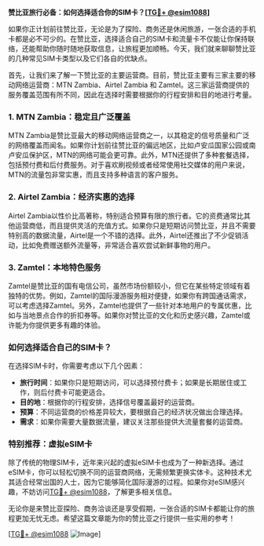 **赞比亚旅行必备：如何选择适合你的SIM卡？[[TG💪+ @esim1088](https://t.me/s/esim1088)]**

如果你正计划前往赞比亚，无论是为了探险、商务还是休闲旅游，一张合适的手机卡都是必不可少的。在赞比亚，选择适合自己的SIM卡和流量卡不仅能让你保持联络，还能帮助你随时随地获取信息，让旅程更加顺畅。今天，我们就来聊聊赞比亚的几种常见SIM卡类型以及它们各自的优缺点。

首先，让我们来了解一下赞比亚的主要运营商。目前，赞比亚主要有三家主要的移动网络运营商：MTN Zambia、Airtel Zambia 和 Zamtel。这三家运营商提供的服务覆盖范围有所不同，因此在选择时需要根据你的行程安排和目的地进行考量。

### **1. MTN Zambia：稳定且广泛覆盖**
MTN Zambia是赞比亚最大的移动网络运营商之一，以其稳定的信号质量和广泛的网络覆盖而闻名。如果你计划前往赞比亚的偏远地区，比如卢安瓜国家公园或南卢安瓜保护区，MTN的网络可能会更可靠。此外，MTN还提供了多种套餐选择，包括预付费和后付费服务。对于喜欢刷视频或者经常使用社交媒体的用户来说，MTN的流量包非常实惠，而且支持多种语言的客户服务。

### **2. Airtel Zambia：经济实惠的选择**
Airtel Zambia以性价比高著称，特别适合预算有限的旅行者。它的资费通常比其他运营商低，而且提供灵活的充值方式。如果你只是短期访问赞比亚，并且不需要特别高的数据流量，Airtel是一个不错的选择。此外，Airtel还推出了不少促销活动，比如免费赠送额外流量等，非常适合喜欢尝试新鲜事物的用户。

### **3. Zamtel：本地特色服务**
Zamtel是赞比亚的国有电信公司，虽然市场份额较小，但它在某些特定领域有着独特的优势。例如，Zamtel的国际漫游服务相对便捷，如果你有跨国通话需求，可以考虑选择Zamtel。另外，Zamtel也提供了一些针对本地用户的专属优惠，比如与当地景点合作的折扣券等。如果你对赞比亚的文化和历史感兴趣，Zamtel或许能为你提供更多有趣的体验。

### **如何选择适合自己的SIM卡？**
在选择SIM卡时，你需要考虑以下几个因素：
- **旅行时间**：如果你只是短期访问，可以选择预付费卡；如果是长期居住或工作，则后付费卡可能更适合。
- **目的地**：根据你的行程安排，选择信号覆盖最好的运营商。
- **预算**：不同运营商的价格差异较大，要根据自己的经济状况做出合理选择。
- **需求**：如果你需要大量数据流量，建议关注那些提供大流量套餐的运营商。

### **特别推荐：虚拟eSIM卡**
除了传统的物理SIM卡，近年来兴起的虚拟eSIM卡也成为了一种新选择。通过eSIM卡，你可以轻松切换不同的运营商网络，无需频繁更换实体卡。这种技术尤其适合经常出国的人士，因为它能够简化国际漫游的过程。如果你对eSIM感兴趣，不妨访问[TG💪+ @esim1088](https://t.me/s/esim1088)，了解更多相关信息。

无论你是来赞比亚探险、商务洽谈还是享受假期，一张合适的SIM卡都能让你的旅程更加无忧无虑。希望这篇文章能为你的赞比亚之行提供一些实用的参考！

[[TG💪+ @esim1088](https://t.me/s/esim1088) ![Image](https://i.postimg.cc/4NQfJmqS/Snipaste-2025-05-13-00-14-12.png)]